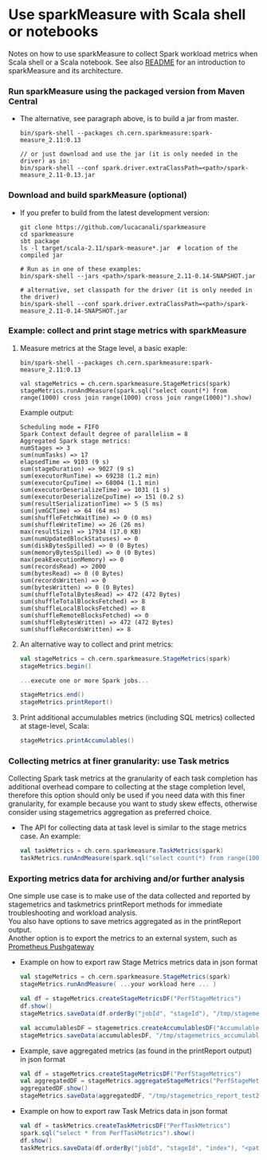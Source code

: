 # Use sparkMeasure with Scala shell or notebooks

Notes on how to use sparkMeasure to collect Spark workload metrics when Scala shell or a Scala notebook.
See also [README](../README.md) for an introduction to sparkMeasure and its architecture.

 
### Run sparkMeasure using the packaged version from Maven Central 

- The alternative, see paragraph above, is to build a jar from master.
    ```
    bin/spark-shell --packages ch.cern.sparkmeasure:spark-measure_2.11:0.13

    // or just download and use the jar (it is only needed in the driver) as in:
    bin/spark-shell --conf spark.driver.extraClassPath=<path>/spark-measure_2.11-0.13.jar
   ```

### Download and build sparkMeasure (optional)

 - If you prefer to build from the latest development version:
    ```
    git clone https://github.com/lucacanali/sparkmeasure
    cd sparkmeasure
    sbt package
    ls -l target/scala-2.11/spark-measure*.jar  # location of the compiled jar
 
    # Run as in one of these examples:
    bin/spark-shell --jars <path>/spark-measure_2.11-0.14-SNAPSHOT.jar
    
    # alternative, set classpath for the driver (it is only needed in the driver)
    bin/spark-shell --conf spark.driver.extraClassPath=<path>/spark-measure_2.11-0.14-SNAPSHOT.jar
    ```

### Example: collect and print stage metrics with sparkMeasure
 
1. Measure metrics at the Stage level, a basic exaple:
    ```
    bin/spark-shell --packages ch.cern.sparkmeasure:spark-measure_2.11:0.13
    
    val stageMetrics = ch.cern.sparkmeasure.StageMetrics(spark) 
    stageMetrics.runAndMeasure(spark.sql("select count(*) from range(1000) cross join range(1000) cross join range(1000)").show)
    ```

    Example output:
    ```
    Scheduling mode = FIFO
    Spark Context default degree of parallelism = 8
    Aggregated Spark stage metrics:
    numStages => 3
    sum(numTasks) => 17
    elapsedTime => 9103 (9 s)
    sum(stageDuration) => 9027 (9 s)
    sum(executorRunTime) => 69238 (1.2 min)
    sum(executorCpuTime) => 68004 (1.1 min)
    sum(executorDeserializeTime) => 1031 (1 s)
    sum(executorDeserializeCpuTime) => 151 (0.2 s)
    sum(resultSerializationTime) => 5 (5 ms)
    sum(jvmGCTime) => 64 (64 ms)
    sum(shuffleFetchWaitTime) => 0 (0 ms)
    sum(shuffleWriteTime) => 26 (26 ms)
    max(resultSize) => 17934 (17.0 KB)
    sum(numUpdatedBlockStatuses) => 0
    sum(diskBytesSpilled) => 0 (0 Bytes)
    sum(memoryBytesSpilled) => 0 (0 Bytes)
    max(peakExecutionMemory) => 0
    sum(recordsRead) => 2000
    sum(bytesRead) => 0 (0 Bytes)
    sum(recordsWritten) => 0
    sum(bytesWritten) => 0 (0 Bytes)
    sum(shuffleTotalBytesRead) => 472 (472 Bytes)
    sum(shuffleTotalBlocksFetched) => 8
    sum(shuffleLocalBlocksFetched) => 8
    sum(shuffleRemoteBlocksFetched) => 0
    sum(shuffleBytesWritten) => 472 (472 Bytes)
    sum(shuffleRecordsWritten) => 8
    ```

2. An alternative way to collect and print metrics:
    ```scala
    val stageMetrics = ch.cern.sparkmeasure.StageMetrics(spark) 
    stageMetrics.begin()
    
    ...execute one or more Spark jobs...
    
    stageMetrics.end()
    stageMetrics.printReport()
    ```

3. Print additional accumulables metrics (including SQL metrics) collected at stage-level, Scala:
    ```scala
    stageMetrics.printAccumulables()
    ```

### Collecting metrics at finer granularity: use Task metrics

Collecting Spark task metrics at the granularity of each task completion has additional overhead
compare to collecting at the stage completion level, therefore this option should only be used if you need data with this finer granularity, for example because you want
to study skew effects, otherwise consider using stagemetrics aggregation as preferred choice.

- The API for collecting data at task level is similar to the stage metrics case.
  An example:
    ```scala
    val taskMetrics = ch.cern.sparkmeasure.TaskMetrics(spark)
    taskMetrics.runAndMeasure(spark.sql("select count(*) from range(1000) cross join range(1000) cross join range(1000)").show)
    ```


### Exporting metrics data for archiving and/or further analysis

One simple use case is to make use of the data collected and reported by stagemetrics and taskmetrics 
printReport methods for immediate troubleshooting and workload analysis.  
You also have options to save metrics aggregated as in the printReport output.  
Another option is to export the metrics to an external system, such as [Prometheus Pushgateway](prometheus.md) 
  
- Example on how to export raw Stage Metrics metrics data in json format
    ```scala
    val stageMetrics = ch.cern.sparkmeasure.StageMetrics(spark) 
    stageMetrics.runAndMeasure( ...your workload here ... )
  
    val df = stageMetrics.createStageMetricsDF("PerfStageMetrics")
    df.show()
    stageMetrics.saveData(df.orderBy("jobId", "stageId"), "/tmp/stagemetrics_test1")

    val accumulablesDF = stagemetrics.createAccumulablesDF("AccumulablesStageMetrics")
    stageMetrics.saveData(accumulablesDF, "/tmp/stagemetrics_accumulables_test1")
    ```

- Example, save aggregated metrics (as found in the printReport output) in json format

    ```scala
    val df = stageMetrics.createStageMetricsDF("PerfStageMetrics")
    val aggregatedDF = stageMetrics.aggregateStageMetrics("PerfStageMetrics")
    aggregatedDF.show()
    stageMetrics.saveData(aggregatedDF, "/tmp/stagemetrics_report_test2")
    ```

- Example on how to export raw Task Metrics data in json format
    ```scala
    val df = taskMetrics.createTaskMetricsDF("PerfTaskMetrics")
    spark.sql("select * from PerfTaskMetrics").show()
    df.show()
    taskMetrics.saveData(df.orderBy("jobId", "stageId", "index"), "<path>/taskmetrics_test3")
    ```
